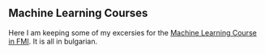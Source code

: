 ## Machine Learning Courses

Here I am keeping some of my excersies for the [Machine Learning Course in FMI](http://fmi.machine-learning.bg/). It is all in bulgarian.

